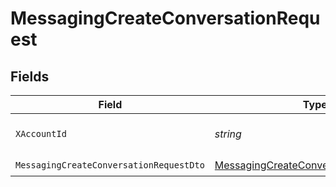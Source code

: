 # MessagingCreateConversationRequest


## Fields

| Field                                                                                                     | Type                                                                                                      | Required                                                                                                  | Description                                                                                               |
| --------------------------------------------------------------------------------------------------------- | --------------------------------------------------------------------------------------------------------- | --------------------------------------------------------------------------------------------------------- | --------------------------------------------------------------------------------------------------------- |
| `XAccountId`                                                                                              | *string*                                                                                                  | :heavy_check_mark:                                                                                        | The account identifier                                                                                    |
| `MessagingCreateConversationRequestDto`                                                                   | [MessagingCreateConversationRequestDto](../../Models/Components/MessagingCreateConversationRequestDto.md) | :heavy_check_mark:                                                                                        | N/A                                                                                                       |